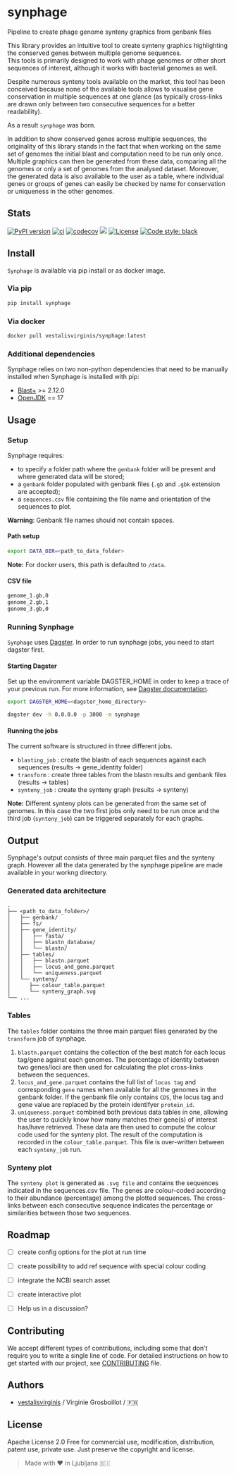 # synphage

Pipeline to create phage genome synteny graphics from genbank files

This library provides an intuitive tool to create synteny graphics highlighting the conserved genes between multiple genome sequences.  
This tools is primarily designed to work with phage genomes or other short sequences of interest, although it works with bacterial genomes as well.

Despite numerous synteny tools available on the market, this tool has been conceived because none of the available tools allows to visualise gene conservation in multiple sequences at one glance (as typically cross-links are drawn only between two consecutive sequences for a better readability).

As a result `synphage` was born. 

In addition to show conserved genes across multiple sequences, the originality of this library stands in the fact that when working on the same set of genomes the initial blast and computation need to be run only once. Multiple graphics can then be generated from these data, comparing all the genomes or only a set of genomes from the analysed dataset. Moreover, the generated data is also available to the user as a table, where individual genes or groups of genes can easily be checked by name for conservation or uniqueness in the other genomes.


## Stats 
[![PyPI version](https://badge.fury.io/py/synphage.svg)](https://badge.fury.io/py/synphage)
[![ci](https://github.com/vestalisvirginis/synphage/actions/workflows/ci.yml/badge.svg?branch=main)](https://github.com/vestalisvirginis/synphage/actions/workflows/ci.yml)
[![codecov](https://codecov.io/github/vestalisvirginis/synphage/graph/badge.svg?token=HX32HRFS3V)](https://codecov.io/github/vestalisvirginis/synphage)
[![](https://img.shields.io/pypi/dm/synphage.svg?style=popout-square)](https://pypi.org/project/synphage/)
[![License](https://img.shields.io/github/license/vestalisvirginis/synphage.svg?style=popout-square)](https://opensource.org/licenses/Apache-2.0)
[![Code style: black](https://img.shields.io/badge/code%20style-black-000000.svg)](https://github.com/psf/black)


## Install

`Synphage` is available via pip install or as docker image.


### Via pip 
```bash
pip install synphage
```


### Via docker
```bash
docker pull vestalisvirginis/synphage:latest
```


### Additional dependencies

Synphage relies on two non-python dependencies that need to be manually installed when Synphage is installed with pip:
- [Blast+](https://ftp.ncbi.nlm.nih.gov/blast/executables/blast+/) >= 2.12.0   
- [OpenJDK](https://openjdk.org/projects/jdk/17/) == 17  


## Usage

### Setup 

Synphage requires:
- to specify a folder path where the  `genbank` folder will be present and where generated data will be stored;
- a `genbank` folder populated with genbank files (`.gb` and  `.gbk` extension are accepted);
- a `sequences.csv` file containing the file name and orientation of the sequences to plot.


**Warning**: Genbank file names should not contain spaces.


#### Path setup

```bash
export DATA_DIR=<path_to_data_folder>
```

**Note:** For docker users, this path is defaulted to `/data`.

#### CSV file

```txt
genome_1.gb,0
genome_2.gb,1
genome_3.gb,0
```


### Running Synphage

`Synphage` uses [Dagster](https://dagster.io). In order to run synphage jobs, you need to start dagster first.


#### Starting Dagster

Set up the environment variable DAGSTER_HOME in order to keep a trace of your previous run. For more information, see [Dagster documentation](https://docs.dagster.io/deployment/dagster-instance). 

```bash
export DAGSTER_HOME=<dagster_home_directory>

dagster dev -h 0.0.0.0 -p 3000 -m synphage
```


#### Running the jobs

The current software is structured in three different jobs.
 - `blasting_job` : create the blastn of each sequences against each sequences (results -> gene_identity folder)
 - `transform` : create three tables from the blastn results and genbank files (results -> tables)
 - `synteny_job` : create the synteny graph (results -> synteny)

**Note:** Different synteny plots can be generated from the same set of genomes. In this case the two first jobs only need to be run once and the third job (`synteny_job`) can be triggered separately for each graphs.


## Output

Synphage's output consists of three main parquet files and the synteny graph. However all the data generated by the synphage pipeline are made available in your workng directory.

### Generated data architecture

```
.
├── <path_to_data_folder>/
│   ├── genbank/
│   ├── fs/
│   ├── gene_identity/
│   │   ├── fasta/
│   │   ├── blastn_database/
│   │   └── blastn/
│   ├── tables/
│   │   ├── blastn.parquet
│   │   ├── locus_and_gene.parquet
│   │   └── uniqueness.parquet
│   └── synteny/
│      ├── colour_table.parquet
│      └── synteny_graph.svg
└── ...
```


### Tables

The `tables` folder contains the three main parquet files generated by the `transform` job of synphage.   
1. `blastn.parquet` contains the collection of the best match for each locus tag/gene against each genomes. The percentage of identity between two genes/loci are then used for calculating the plot cross-links between the sequences.
1. `locus_and_gene.parquet` contains the full list of `locus tag` and corresponding `gene` names when available for all the genomes in the genbank folder. If the genbank file only contains `CDS`, the locus tag and gene value are replaced by the protein identifyer `protein_id`.
1. `uniqueness.parquet` combined both previous data tables in one, allowing the user to quickly know how many matches their gene(s) of interest has/have retrieved. These data are then used to compute the colour code used for the synteny plot. The result of the computation is recorded in the `colour_table.parquet`. This file is over-written between each `synteny_job` run. 


### Synteny plot

The `synteny plot` is generated as `.svg file` and contains the sequences indicated in the sequences.csv file. The genes are colour-coded according to their abundance (percentage) among the plotted sequences. The cross-links between each consecutive sequence indicates the percentage or similarities between those two sequences.


## Roadmap

- [ ] create config options for the plot at run time
- [ ] create possibility to add ref sequence with special colour coding
- [ ] integrate the NCBI search asset
- [ ] create interactive plot 
- [ ] Help us in a discussion?


## Contributing 

We accept different types of contributions, including some that don't require you to write a single line of code. For detailed instructions on how to get started with our project, see [CONTRIBUTING](CONTRIBUTING.md) file.


## Authors
- [vestalisvirginis](https://github.com/vestalisvirginis) / Virginie Grosboillot / 🇫🇷 


## License
Apache License 2.0
Free for commercial use, modification, distribution, patent use, private use.
Just preserve the copyright and license.


> Made with ❤️ in Ljubljana 🇸🇮